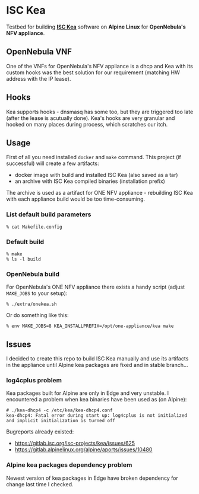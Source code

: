 # ISC Kea

Testbed for building **[ISC Kea](https://www.isc.org/kea/)** software on **Alpine Linux** for **OpenNebula's NFV appliance**.

## OpenNebula VNF

One of the VNFs for OpenNebula's NFV appliance is a dhcp and Kea with its custom hooks was the best solution for our requirement (matching HW address with the IP lease).

## Hooks

Kea supports hooks - dnsmasq has some too, but they are triggered too late (after the lease is acutually done). Kea's hooks are very granular and hooked on many places during process, which scratches our itch.

## Usage

First of all you need installed `docker` and `make` command. This project (if successful) will create a few artifacts:

- docker image with build and installed ISC Kea (also saved as a tar)
- an archive with ISC Kea compiled binaries (installation prefix)

The archive is used as a artifact for ONE NFV appliance - rebuilding ISC Kea with each appliance build would be too time-consuming.


### List default build parameters

```
% cat Makefile.config
```

### Default build

```
% make
% ls -l build
```

### OpenNebula build

For OpenNebula's ONE NFV appliance there exists a handy script (adjust `MAKE_JOBS` to your setup):

```
% ./extra/onekea.sh
```

Or do something like this:

```
% env MAKE_JOBS=8 KEA_INSTALLPREFIX=/opt/one-appliance/kea make
```

## Issues

I decided to create this repo to build ISC Kea manually and use its artifacts in the appliance until Alpine kea packages are fixed and in stable branch...

### log4cplus problem

Kea packages built for Alpine are only in Edge and very unstable. I encountered a problem when kea binaries have been used as (on Alpine):

```
# ./kea-dhcp4 -c /etc/kea/kea-dhcp4.conf
kea-dhcp4: Fatal error during start up: log4cplus is not initialized and implicit initialization is turned off
```

Bugreports already existed:

- https://gitlab.isc.org/isc-projects/kea/issues/625
- https://gitlab.alpinelinux.org/alpine/aports/issues/10480

### Alpine kea packages dependency problem

Newest version of kea packages in Edge have broken dependency for change last time I checked.

